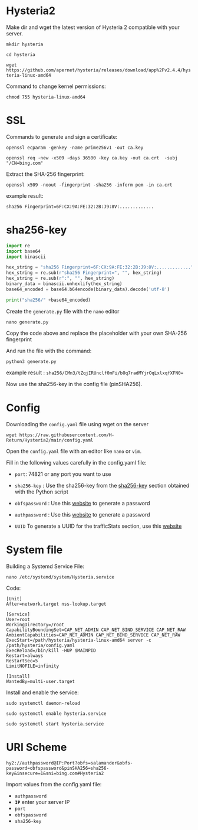 # Hysteria2
Make dir and wget the latest version of Hysteria 2 compatible with your server.

`mkdir hysteria`

`cd hysteria`

`wget https://github.com/apernet/hysteria/releases/download/app%2Fv2.4.4/hysteria-linux-amd64`

Command to change kernel permissions:

`chmod 755 hysteria-linux-amd64`

# SSL
Commands to generate and sign a certificate:

`openssl ecparam -genkey -name prime256v1 -out ca.key`

`openssl req -new -x509 -days 36500 -key ca.key -out ca.crt  -subj "/CN=bing.com"`

Extract the SHA-256 fingerprint:

`openssl x509 -noout -fingerprint -sha256 -inform pem -in ca.crt`

example result:

`sha256 Fingerprint=6F:CX:9A:FE:32:2B:J9:8V:.............`

# sha256-key 
```python
import re
import base64
import binascii

hex_string = "sha256 Fingerprint=6F:CX:9A:FE:32:2B:J9:8V:............."
hex_string = re.sub(r"sha256 Fingerprint=", "", hex_string)
hex_string = re.sub(r":", "", hex_string)
binary_data = binascii.unhexlify(hex_string)
base64_encoded = base64.b64encode(binary_data).decode('utf-8')

print("sha256/" +base64_encoded)
```

Create the `generate.py` file with the `nano` editor

`nano generate.py`

Copy the code above and replace the placeholder with your own SHA-256 fingerprint

And run the file with the command:

`python3 generate.py`

example result : `sha256/CMn3/tZqjIRUnclf0mFi/bOq7radMYjrOqLxlxqfXFN0=`

Now use the sha256-key in the config file (pinSHA256).
# Config 
Downloading the `config.yaml` file using wget on the server

`wget https://raw.githubusercontent.com/H-Return/Hysteria2/main/config.yaml`

Open the `config.yaml` file with an editor like `nano` or `vim`.

Fill in the following values carefully in the config.yaml file:

- `port`: 74821 or any port you want to use

- `sha256-key` : Use the sha256-key from the [sha256-key](https://github.com/H-Return/Hysteria2?tab=readme-ov-file#sha256-key) section obtained with the Python script

- `obfspassword` : Use this [website](https://www.avast.com/random-password-generator) to generate a password

- `authpassword` : Use this [website](https://www.avast.com/random-password-generator) to generate a password

- `UUID` To generate a UUID for the trafficStats section, use this [website](https://www.uuidgenerator.net/) 
# System file
Building a Systemd Service File:

`nano /etc/systemd/system/Hysteria.service`

Code:
```
[Unit]
After=network.target nss-lookup.target

[Service]
User=root
WorkingDirectory=/root
CapabilityBoundingSet=CAP_NET_ADMIN CAP_NET_BIND_SERVICE CAP_NET_RAW
AmbientCapabilities=CAP_NET_ADMIN CAP_NET_BIND_SERVICE CAP_NET_RAW
ExecStart=/path/hysteria/hysteria-linux-amd64 server -c /path/hysteria/config.yaml
ExecReload=/bin/kill -HUP $MAINPID
Restart=always
RestartSec=5
LimitNOFILE=infinity

[Install]
WantedBy=multi-user.target
```

Install and enable the service:

`sudo systemctl daemon-reload`

`sudo systemctl enable hysteria.service`

`sudo systemctl start hysteria.service`

# URI Scheme

`hy2://authpassword@IP:Port?obfs=salamander&obfs-password=obfspassword&pinSHA256=sha256-key&insecure=1&sni=bing.com#Hysteria2`


Import values from the config.yaml file:

- `authpassword`
- **`IP`** enter your server IP
- `port`
- `obfspassword`
- `sha256-key`
